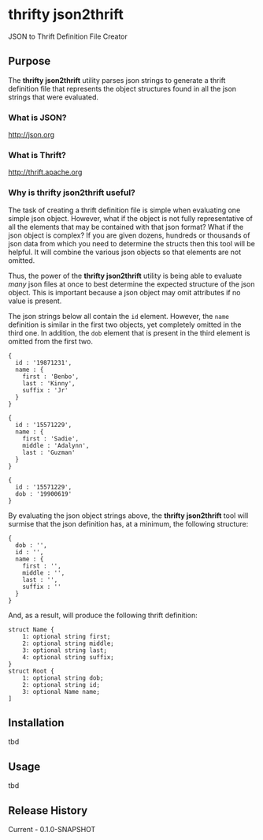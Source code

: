 # thrifty json2thrift
JSON to Thrift Definition File Creator

## Purpose
The **thrifty json2thrift** utility parses json strings to generate a thrift definition file that represents the object structures found in all the json strings that were evaluated.

### What is JSON?
http://json.org

### What is Thrift?
http://thrift.apache.org

### Why is thrifty json2thrift useful?
The task of creating a thrift definition file is simple when evaluating one simple json object. However, what if the object is not fully representative of all the elements that may be contained with that json format? What if the json object is complex? If you are given dozens, hundreds or thousands of json data from which you need to determine the structs then this tool will be helpful. It will combine the various json objects so that elements are not omitted.

Thus, the power of the **thrifty json2thrift** utility is being able to evaluate *many* json files at once to best determine the expected structure of the json object. This is important because a json object may omit attributes if no value is present. 

The json strings below all contain the `id` element. However, the `name` definition is similar in the first two objects, yet completely omitted in the third one. In addition, the `dob` element that is present in the third element is omitted from the first two.

    {
      id : '19871231',
      name : {
        first : 'Benbo',
        last : 'Kinny',
        suffix : 'Jr'
      }
    }

    {
      id : '15571229',
      name : {
        first : 'Sadie',
        middle : 'Adalynn',
        last : 'Guzman'
      }
    }

    {
      id : '15571229',
      dob : '19900619'
    }


By evaluating the json object strings above, the **thrifty json2thrift** tool will surmise that the json definition has, at a minimum, the following structure:

    {
      dob : '',
      id : '',
      name : {
        first : '',
        middle : '',
        last : '',
        suffix : ''
      }
    }

And, as a result, will produce the following thrift definition:

    struct Name {
        1: optional string first;
        2: optional string middle;
        3: optional string last;
        4: optional string suffix;
    }
    struct Root {
        1: optional string dob;
        2: optional string id;
        3: optional Name name;
    ]

## Installation
tbd

## Usage
tbd

## Release History
Current - 0.1.0-SNAPSHOT
